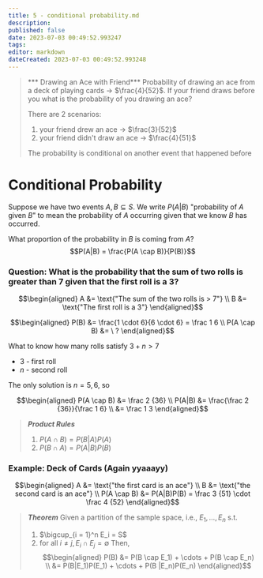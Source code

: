 ```yaml
---
title: 5 - conditional probability.md
description:
published: false
date: 2023-07-03 00:49:52.993247
tags:
editor: markdown
dateCreated: 2023-07-03 00:49:52.993248
---
```


> *** Drawing an Ace with Friend***
> Probability of drawing an ace from a deck of playing cards -> $\frac{4}{52}$. If your friend draws before you what is the probability of you drawing an ace?
>
> There are 2 scenarios:
> 1. your friend drew an ace -> $\frac{3}{52}$
> 2. your friend didn't draw an ace -> $\frac{4}{51}$
> 
> The probability is conditional on another event that happened before

# Conditional Probability
Suppose we have two events $A, B \subseteq S$. We write $P(A | B)$ "probability of $A$ given $B$" to mean the probability of $A$ occurring given that we know $B$ has occurred.

What proportion of the probability in $B$ is coming from $A$?
$$P(A|B) = \frac{P(A \cap B)}{P(B)}$$

### Question: **What is the probability that the sum of two rolls is greater than 7 given that the first roll is a 3?**

$$\begin{aligned}
	A &= \text{"The sum of the two rolls is > 7"} \\
	B &= \text{"The first roll is a 3"}
\end{aligned}$$

$$\begin{aligned}
	P(B) &= \frac{1 \cdot 6}{6 \cdot 6} = \frac 1 6 \\
	P(A \cap B) &= \ ?
\end{aligned}$$

What to know how many rolls satisfy $3 + n > 7$
- 3 - first roll
- $n$ - second roll

The only solution is $n = 5, 6$, so

$$\begin{aligned}
	P(A \cap B) &= \frac 2 {36} \\
	P(A|B) &= \frac{\frac 2 {36}}{\frac 1 6} \\
	&= \frac 1 3
\end{aligned}$$


> ***Product Rules***
> 1. $P(A \cap B) = P(B|A)P(A)$
> 2. $P(B \cap A) = P(A|B)P(B)$

### Example: Deck of Cards (Again yyaaayy)
$$\begin{aligned}
	A &= \text{"the first card is an ace"} \\
	B &= \text{"the second card is an ace"} \\
	P(A \cap B) &= P(A|B)P(B) = \frac 3 {51} \cdot \frac 4 {52}
\end{aligned}$$


> ***Theorem***
> Given a partition of the sample space, i.e., $E_1, \dots, E_n$ s.t.
> 1. $\bigcup_{i = 1}^n E_i = S$
> 2. for all $i \ne j, E_i \cap E_j = \emptyset$
> Then,
> $$\begin{aligned}
> 	P(B) &= P(B \cap E_1) + \cdots + P(B \cap E_n) \\
> 	&= P(B|E_1)P(E_1) + \cdots + P(B |E_n)P(E_n)
> \end{aligned}$$

